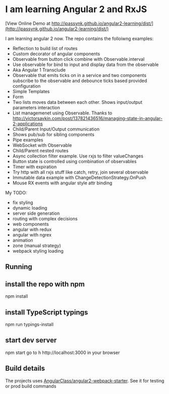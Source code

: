 # I am learning Angular 2 and RxJS

[View Online Demo at http://ipassynk.github.io/angular2-learning/dist/](http://ipassynk.github.io/angular2-learning/dist/)

I am learning angular 2 now. The repo contains the folloiwng examples:
- Reflection to build list of routes
- Custom decorator of angular components
- Observable from button click combine with Observable.interval
- Use observable for bind to input and display data from the observable
- Aka Angular 1 Transclude
- Observable that emits ticks on in a service and two components subscribe to the observable and debounce ticks based provided configuration
- Simple Templates
- Form
- Two lists moves data between each other. Shows input/output parameters interaction
- List managemenet using Observable. Thanks to  http://victorsavkin.com/post/137821436516/managing-state-in-angular-2-applications
- Child/Parent Input/Output communication
- Shows pub/sub for sibling components
- Pipe examples
- WebSocket with Observable
- Child/Parent nested routes
- Async collection filter example. Use rxjs to filter valueChanges
- Button state is controlled using combination of observables
- Timer with expiration
- Try http with all rxjs stuff like catch, retry, join several observable
- Immutable data example with ChangeDetectionStrategy.OnPush
- Mouse RX events with angular style attr binding

My TODO:
- fix styling
- dynamic loading
- server side generation
- routing with complex decisions
- web components
- angular with redux
- angular with ngrex
- animation
- zone (manual strategy)
- webpack styling loading


## Running

## install the repo with npm
npm install

## install TypeScript typings
npm run typings-install

## start dev server
npm start
go to h http://localhost:3000 in your browser

## Build details
The projects uses [AngularClass/angular2-webpack-starter](https://github.com/AngularClass/angular2-webpack-starter). See it for testing or prod build commands

